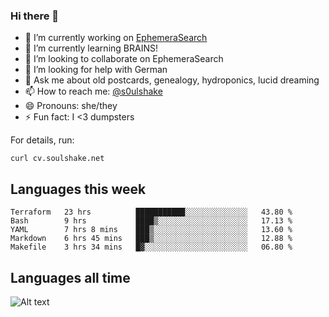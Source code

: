 ### Hi there 👋

<!--
**soulshake/soulshake** is a ✨ _special_ ✨ repository because its `README.md` (this file) appears on your GitHub profile.

Here are some ideas to get you started:

- 🔭 I’m currently working on ...
- 🌱 I’m currently learning ...
- 👯 I’m looking to collaborate on ...
- 🤔 I’m looking for help with ...
- 💬 Ask me about ...
- 📫 How to reach me: ...
- 😄 Pronouns: ...
- ⚡ Fun fact: ...
-->


- 🔭 I’m currently working on [EphemeraSearch](https://www.ephemerasearch.com/)
- 🌱 I’m currently learning BRAINS!
- 👯 I’m looking to collaborate on EphemeraSearch
- 🤔 I’m looking for help with German
- 💬 Ask me about old postcards, genealogy, hydroponics, lucid dreaming
- 📫 How to reach me: [@s0ulshake](https://twitter.com/soulshake)
- 😄 Pronouns: she/they
- ⚡ Fun fact: I <3 dumpsters

For details, run:

```
curl cv.soulshake.net
```

## Languages this week

<!--START_SECTION:waka-->
```text
Terraform   23 hrs          ███████████░░░░░░░░░░░░░░   43.80 % 
Bash        9 hrs           ████▒░░░░░░░░░░░░░░░░░░░░   17.13 % 
YAML        7 hrs 8 mins    ███▒░░░░░░░░░░░░░░░░░░░░░   13.60 % 
Markdown    6 hrs 45 mins   ███▒░░░░░░░░░░░░░░░░░░░░░   12.88 % 
Makefile    3 hrs 34 mins   █▓░░░░░░░░░░░░░░░░░░░░░░░   06.80 % 
```
<!--END_SECTION:waka-->

## Languages all time
![Alt text](https://wakatime.com/share/@aj/6aa10b67-a5e9-4fb1-acaf-8692f4385172.svg)
